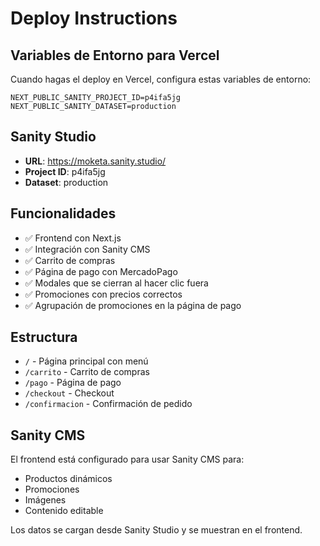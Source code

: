 # Deploy Instructions

## Variables de Entorno para Vercel

Cuando hagas el deploy en Vercel, configura estas variables de entorno:

```
NEXT_PUBLIC_SANITY_PROJECT_ID=p4ifa5jg
NEXT_PUBLIC_SANITY_DATASET=production
```

## Sanity Studio

- **URL**: https://moketa.sanity.studio/
- **Project ID**: p4ifa5jg
- **Dataset**: production

## Funcionalidades

- ✅ Frontend con Next.js
- ✅ Integración con Sanity CMS
- ✅ Carrito de compras
- ✅ Página de pago con MercadoPago
- ✅ Modales que se cierran al hacer clic fuera
- ✅ Promociones con precios correctos
- ✅ Agrupación de promociones en la página de pago

## Estructura

- `/` - Página principal con menú
- `/carrito` - Carrito de compras
- `/pago` - Página de pago
- `/checkout` - Checkout
- `/confirmacion` - Confirmación de pedido

## Sanity CMS

El frontend está configurado para usar Sanity CMS para:
- Productos dinámicos
- Promociones
- Imágenes
- Contenido editable

Los datos se cargan desde Sanity Studio y se muestran en el frontend.

